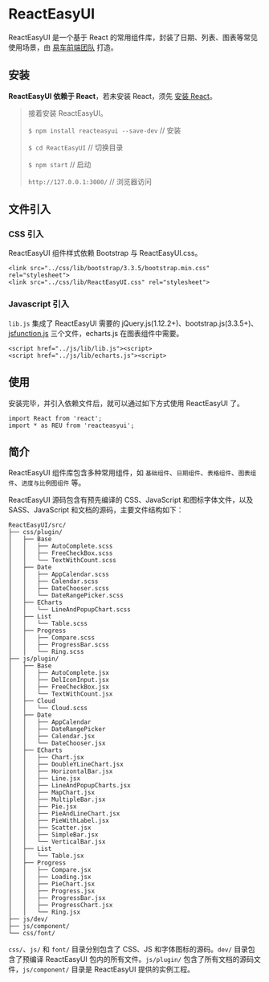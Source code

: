 # ReactEasyUI

ReactEasyUI 是一个基于 React 的常用组件库，封装了日期、列表、图表等常见使用场景，由 [易车前端团队](http://reacteasyui.github.io/#/about) 打造。


## 安装

**ReactEasyUI 依赖于 React**，若未安装 React，须先 [安装 React](http://reactjs.cn/react/docs/getting-started-zh-CN.html)。

> 接着安装 ReactEasyUI。
> 
> `$ npm install reacteasyui --save-dev` // 安装
> 
> `$ cd ReactEasyUI` // 切换目录
> 
> `$ npm start` // 启动
> 
> `http://127.0.0.1:3000/` // 浏览器访问


## 文件引入

### CSS 引入

ReactEasyUI 组件样式依赖 Bootstrap 与 ReactEasyUI.css。

	<link src="../css/lib/bootstrap/3.3.5/bootstrap.min.css" rel="stylesheet">
	<link src="../css/lib/ReactEasyUI.css" rel="stylesheet">

### Javascript 引入

`lib.js` 集成了 ReactEasyUI 需要的 jQuery.js(1.12.2+)、bootstrap.js(3.3.5+)、[jsfunction.js](http://www.itbbb.com/jsfunction/jsfunction.html) 三个文件，echarts.js 在图表组件中需要。

	<script href="../js/lib/lib.js"><script>
	<script href="../js/lib/echarts.js"><script>


## 使用

安装完毕，并引入依赖文件后，就可以通过如下方式使用 ReactEasyUI 了。

	import React from 'react';
	import * as REU from 'reacteasyui';


## 简介

ReactEasyUI 组件库包含多种常用组件，如 `基础组件`、`日期组件`、`表格组件`、`图表组件`、`进度与比例图组件` 等。

ReactEasyUI 源码包含有预先编译的 CSS、JavaScript 和图标字体文件，以及 SASS、JavaScript 和文档的源码，主要文件结构如下：
	
	ReactEasyUI/src/
	├── css/plugin/
	│   ├── Base
	│   │   ├── AutoComplete.scss
	│   │   ├── FreeCheckBox.scss
	│   │   └── TextWithCount.scss
	│   ├── Date
	│   │   ├── AppCalendar.scss
	│   │   ├── Calendar.scss
	│   │   ├── DateChooser.scss
	│   │   └── DateRangePicker.scss
	│   ├── ECharts
	│   │   └── LineAndPopupChart.scss
	│   ├── List
	│   │   └── Table.scss
	│   ├── Progress
	│   │   ├── Compare.scss
	│   │   ├── ProgressBar.scss
	│   │   └── Ring.scss
	├── js/plugin/
	│   ├── Base
	│   │   ├── AutoComplete.jsx
	│   │   ├── DelIconInput.jsx
	│   │   ├── FreeCheckBox.jsx
	│   │   └── TextWithCount.jsx
	│   ├── Cloud
	│   │   └── Cloud.scss
	│   ├── Date
	│   │   ├── AppCalendar
	│   │   ├── DateRangePicker
	│   │   ├── Calendar.jsx
	│   │   └── DateChooser.jsx
	│   ├── ECharts
	│   │   ├── Chart.jsx
	│   │   ├── DoubleYLineChart.jsx
	│   │   ├── HorizontalBar.jsx
	│   │   ├── Line.jsx
	│   │   ├── LineAndPopupCharts.jsx
	│   │   ├── MapChart.jsx
	│   │   ├── MultipleBar.jsx
	│   │   ├── Pie.jsx
	│   │   ├── PieAndLineChart.jsx
	│   │   ├── PieWithLabel.jsx
	│   │   ├── Scatter.jsx
	│   │   ├── SimpleBar.jsx
	│   │   └── VerticalBar.jsx
	│   ├── List
	│   │   └── Table.jsx
	│   ├── Progress
	│   │   ├── Compare.jsx
	│   │   ├── Loading.jsx
	│   │   ├── PieChart.jsx
	│   │   ├── Progress.jsx
	│   │   ├── ProgressBar.jsx
	│   │   ├── ProgressChart.jsx
	│   │   └── Ring.jsx
	├── js/dev/
	├── js/component/
	└── css/font/

`css/`、`js/` 和 `font/` 目录分别包含了 CSS、JS 和字体图标的源码。`dev/` 目录包含了预编译 ReactEasyUI 包内的所有文件。`js/plugin/` 包含了所有文档的源码文件，`js/component/` 目录是 ReactEasyUI 提供的实例工程。
